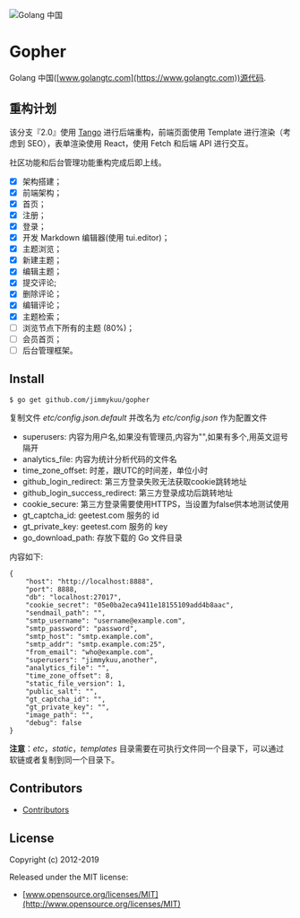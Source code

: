 ![Golang 中国](https://is.golangtc.com/logo/golangtc.png?height=60)

# Gopher

Golang 中国([www.golangtc.com](https://www.golangtc.com))源代码.

## 重构计划

该分支『2.0』使用 [Tango](https://github.com/lunny/tango) 进行后端重构，前端页面使用 Template 进行渲染（考虑到 SEO），表单渲染使用 React，使用 Fetch 和后端 API 进行交互。

社区功能和后台管理功能重构完成后即上线。

- [x] 架构搭建；
- [x] 前端架构；
- [x] 首页；
- [x] 注册；
- [x] 登录；
- [x] 开发 Markdown 编辑器(使用 tui.editor)；
- [x] 主题浏览；
- [x] 新建主题；
- [x] 编辑主题；
- [x] 提交评论;
- [x] 删除评论；
- [x] 编辑评论；
- [x] 主题检索；
- [ ] 浏览节点下所有的主题 (80%)；
- [ ] 会员首页；
- [ ] 后台管理框架。

## Install

    $ go get github.com/jimmykuu/gopher


复制文件 *etc/config.json.default* 并改名为 *etc/config.json* 作为配置文件

- superusers: 内容为用户名,如果没有管理员,内容为"",如果有多个,用英文逗号隔开
- analytics_file: 内容为统计分析代码的文件名
- time_zone_offset: 时差，跟UTC的时间差，单位小时
- github_login_redirect: 第三方登录失败无法获取cookie跳转地址
- github_login_success_redirect: 第三方登录成功后跳转地址
- cookie_secure: 第三方登录需要使用HTTPS，当设置为false供本地测试使用
- gt_captcha_id: geetest.com 服务的 id
- gt_private_key: geetest.com 服务的 key
- go_download_path: 存放下载的 Go 文件目录

内容如下:

    {
        "host": "http://localhost:8888",
        "port": 8888,
        "db": "localhost:27017",
        "cookie_secret": "05e0ba2eca9411e18155109add4b8aac",
        "sendmail_path": "",
        "smtp_username": "username@example.com",
        "smtp_password": "password",
        "smtp_host": "smtp.example.com",
        "smtp_addr": "smtp.example.com:25",
        "from_email": "who@example.com",
        "superusers": "jimmykuu,another",
        "analytics_file": "",
        "time_zone_offset": 8,
        "static_file_version": 1,
        "public_salt": "",
        "gt_captcha_id": "",
        "gt_private_key": "",
        "image_path": "",
        "debug": false
    }


**注意**：*etc*，*static*，*templates* 目录需要在可执行文件同一个目录下，可以通过软链或者复制到同一个目录下。

## Contributors

- [Contributors](https://github.com/jimmykuu/gopher/graphs/contributors)

## License

Copyright (c) 2012-2019

Released under the MIT license:

- [www.opensource.org/licenses/MIT](http://www.opensource.org/licenses/MIT)
